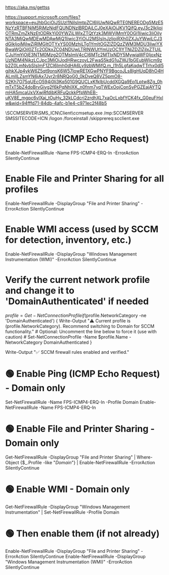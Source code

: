 https://aka.ms/gettss


https://support.microsoft.com/files?workspace=eyJhbGciOiJSUzI1NiIsImtpZCI6IjUwNjQwRTE0NEREODg5MzE5NzYzRTBFNjM5RjMzNjdFQUNDNzlBRDAiLCJ0eXAiOiJKV1QifQ.eyJ3c2lkIjoiOTRmZmZkNzEtODRkYi00YWZjLWIxZTQtYzk3MWVjMmY0OGI1Iiwic3IiOiIyNTA3MjQwMDEwMDAwMjQ1Iiwic3YiOiJ2MSIsInJzIjoiRXh0ZXJuYWwiLCJ3dGlkIjoiMjIwZjRlMGItOTYxYS00MzhiLTg1YmItOGZlZDQzZWM3MDU3IiwiYXBwaWQiOiI0ZTc2ODkxZC04NDUwLTRlNWUtYmUzOC1lYTNiZDZlZjIxZTUiLCJuYmYiOjE3NTM0Mzg2OTMsImV4cCI6MTc2MTIxNDY5MywiaWF0IjoxNzUzNDM4NjkzLCJpc3MiOiJodHRwczovL2FwaS5kdG1uZWJ1bGEubWljcm9zb2Z0LmNvbSIsImF1ZCI6Imh0dHA6Ly9zbWMifQ.m_I1h5LgfaKqdwTTrhx0dl5gjhkXJp4ykW6Z5qt9onsK6W57IowRE1XGwPNYF9BgcoJLs8IgHUqD8hO4HALmlILZsmYN6iAx7Jvr2r8NRQoG0_0kDveQ8VZ5pmO8-S2Kh7O75qUEcO594i0li3Kq501G9QUCLxKfkIbUcddXGQa9Ep1Lptw8Zg_0hmTxT5bZ4doBrvGivg2f6kPqNhIXK_n0fnm7yqTWExOojConSyPGZEajAYTQmHA5mcaUxVXwjRfdibKRFuQckkPfpWhEB-uKV8E_mgpc6vIXaj_tOuHy_32kLCdcrj2zrdhXL7xaOcLxbfYCK4fx_G0euFHxlw&wid=94fffd71-84db-4afc-b1e4-c971ec2f48b5

\\SCCMSERVER\SMS_ICN\Client\ccmsetup.exe /mp:SCCMSERVER SMSSITECODE=ICN /logon /forceinstall /skipprereq:scclient.exe

# Enable Ping (ICMP Echo Request)
Enable-NetFirewallRule -Name FPS-ICMP4-ERQ-In -ErrorAction SilentlyContinue

# Enable File and Printer Sharing for all profiles
Enable-NetFirewallRule -DisplayGroup "File and Printer Sharing" -ErrorAction SilentlyContinue

# Enable WMI access (used by SCCM for detection, inventory, etc.)
Enable-NetFirewallRule -DisplayGroup "Windows Management Instrumentation (WMI)" -ErrorAction SilentlyContinue

# Verify the current network profile and change it to 'DomainAuthenticated' if needed
$profile = Get-NetConnectionProfile
if ($profile.NetworkCategory -ne 'DomainAuthenticated') {
    Write-Output "⚠️ Current profile is $($profile.NetworkCategory). Recommend switching to Domain for SCCM functionality."
    # Optional: Uncomment the line below to force it (use with caution)
    # Set-NetConnectionProfile -Name $profile.Name -NetworkCategory DomainAuthenticated
}

Write-Output "✅ SCCM firewall rules enabled and verified."


# 🟢 Enable Ping (ICMP Echo Request) - Domain only
Set-NetFirewallRule -Name FPS-ICMP4-ERQ-In -Profile Domain
Enable-NetFirewallRule -Name FPS-ICMP4-ERQ-In


# 🟢 Enable File and Printer Sharing - Domain only
Get-NetFirewallRule -DisplayGroup "File and Printer Sharing" | Where-Object {$_.Profile -like "*Domain*"} | Enable-NetFirewallRule -ErrorAction SilentlyContinue

# 🟢 Enable WMI - Domain only
Get-NetFirewallRule -DisplayGroup "Windows Management Instrumentation" | Set-NetFirewallRule -Profile Domain

# 🟢 Then enable them (if not already)
Enable-NetFirewallRule -DisplayGroup "File and Printer Sharing" -ErrorAction SilentlyContinue
Enable-NetFirewallRule -DisplayGroup "Windows Management Instrumentation (WMI)" -ErrorAction SilentlyContinue
